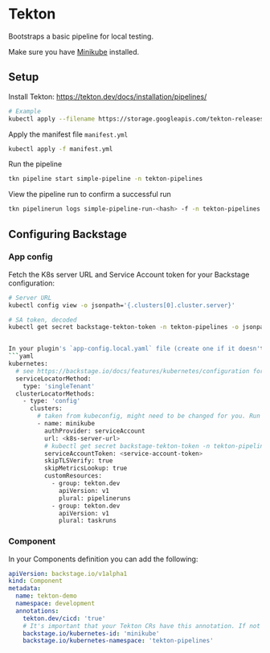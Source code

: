 # Tekton

Bootstraps a basic pipeline for local testing.

Make sure you have [Minikube](https://minikube.sigs.k8s.io/docs/start/?arch=%2Flinux%2Fx86-64%2Fstable%2Fbinary+download) installed.

## Setup

Install Tekton: https://tekton.dev/docs/installation/pipelines/

```bash
# Example
kubectl apply --filename https://storage.googleapis.com/tekton-releases/pipeline/latest/release.yaml
```

Apply the manifest file `manifest.yml`
```bash
kubectl apply -f manifest.yml
```
Run the pipeline
```bash
tkn pipeline start simple-pipeline -n tekton-pipelines
```

View the pipeline run to confirm a successful run
```bash
tkn pipelinerun logs simple-pipeline-run-<hash> -f -n tekton-pipelines
```

## Configuring Backstage

### App config
Fetch the K8s server URL and Service Account token for your Backstage configuration:
```bash
# Server URL
kubectl config view -o jsonpath='{.clusters[0].cluster.server}'

# SA token, decoded
kubectl get secret backstage-tekton-token -n tekton-pipelines -o jsonpath='{.data.token}' | base64 -d


In your plugin's `app-config.local.yaml` file (create one if it doesn't exist) add the following:
```yaml
kubernetes:
  # see https://backstage.io/docs/features/kubernetes/configuration for kubernetes configuration options
  serviceLocatorMethod:
    type: 'singleTenant'
  clusterLocatorMethods:
    - type: 'config'
      clusters:
        # taken from kubeconfig, might need to be changed for you. Run `kubectl config view --minify --output json` to find the server URL
        - name: minikube
          authProvider: serviceAccount
          url: <k8s-server-url>
          # kubectl get secret backstage-tekton-token -n tekton-pipelines -o jsonpath='{.data.token}' | base64 --decode
          serviceAccountToken: <service-account-token>
          skipTLSVerify: true
          skipMetricsLookup: true
          customResources:
            - group: tekton.dev
              apiVersion: v1
              plural: pipelineruns
            - group: tekton.dev
              apiVersion: v1
              plural: taskruns
```

### Component

In your Components definition you can add the following:
```yaml
apiVersion: backstage.io/v1alpha1
kind: Component
metadata:
  name: tekton-demo
  namespace: development
  annotations:
    tekton.dev/cicd: 'true'
    # It's important that your Tekton CRs have this annotation. If not they wont appear.
    backstage.io/kubernetes-id: 'minikube'
    backstage.io/kubernetes-namespace: 'tekton-pipelines'
```
